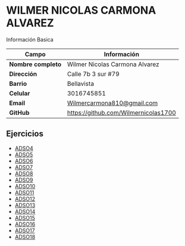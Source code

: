# WILMER NICOLAS CARMONA ALVAREZ
Información Basica

| Campo | Información |
| --- | --- |
| **Nombre completo** | Wilmer Nicolas Carmona Alvarez |
| **Dirección** | Calle 7b 3 sur #79 |
| **Barrio** | Bellavista |
| **Celular** | 3016745851 |
| **Email** | Wilmercarmona810@gmail.com |
| **GitHub** | https://github.com/Wilmernicolas1700 |

## Ejercicios
- [ADSO4](for.md)  
- [ADSO5](ciclomq1.md)
- [ADSO6](ciclomq2.md)  
- [ADSO7](formulario.md)  
- [ADSO8](dart/objetos.md)  
- [ADSO9](ejercicio_dart2.md)  
- [ADSO10](constructores.md)  
- [ADSO11](herencia.md)  
- [ADSO12](cadenas.md)  
- [ADSO13](abstracta.md)  
- [ADSO14](json.md)
- [ADSO15](json2.md)
- [ADSO16](custompaint.md)
- [ADSO17]()
- [ADSO18](Banco/)
